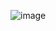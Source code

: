 ![image](https://user-images.githubusercontent.com/93654396/169979986-d057f0b7-e99e-44cf-8d16-95d6bef4699e.png)
